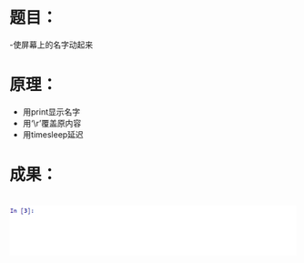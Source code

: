# 题目：
  -使屏幕上的名字动起来
  
# 原理：
  - 用print显示名字
  - 用‘\r’覆盖原内容
  - 用timesleep延迟
  
# 成果：
  ![](https://github.com/cocolive/compuational_physics_N2015301510001/blob/master/%E4%BD%9C%E4%B8%9A2.1.gif)
